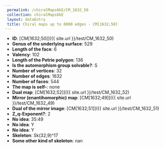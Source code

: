 ```yaml
--- 
 permalink: /chiralMaps6kE/CM_1632_50 
 collection: chiralMaps6kE
 layout: dataEntry
 title: Chiral maps up to 6000 edges - CM[1632;50]
---
```


- **ID**: [CM[1632;50]]({{ site.url }}/test/CM_1632_50)
- **Genus of the underlying surface**: 529
- **Length of the face**: 6
- **Valency**: 102
- **Length of the Petrie polygon**: 136
- **Is the automorphism group solvable?**: S
- **Number of vertices**: 32
- **Number of edges**: 1632
- **Number of faces**: 544
- **The map is self-**: none
- **Dual map**: [CM[1632;52]]({{ site.url }}/test/CM_1632_52)
- **Mirror (enantihomorphic) map**: [CM[1632;49]]({{ site.url }}/test/CM_1632_49)
- **Dual of the mirror image**: [CM[1632;51]]({{ site.url }}/test/CM_1632_51)
- **Z_q-Exponent?**: 2
- **No idea**:  35:49
- **No idea**: Y
- **No idea**: Y
- **Skeleton**: Sk(32;9)^17
- **Some other kind of skeleton**: nan
